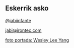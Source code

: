 ## Eskerrik asko

[@jabiinfante](https://twitter.com/jabiinfante)

[jabi@irontec.com](mailto:jabi@irontec.com)



[foto portada: Wesley Lee Yang](https://www.flickr.com/photos/152691363@N06/38785447531/)